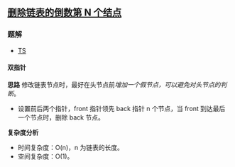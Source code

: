 ## [删除链表的倒数第 N 个结点](https://leetcode-cn.com/problems/remove-nth-node-from-end-of-list/)
### 题解
+ [TS](../../ts/128/19.ts)

#### 双指针
**思路**
修改链表节点时，最好在头节点前*增加一个假节点，可以避免对头节点的判断*。
+ 设置前后两个指针，front 指针领先 back 指针 n 个节点，当 front 到达最后一个节点时，删除 back 节点。

**复杂度分析**
+ 时间复杂度：O(n)，n 为链表的长度。
+ 空间复杂度：O(1)。